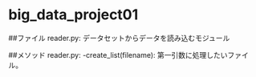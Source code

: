 # big_data_project01

##ファイル
reader.py: データセットからデータを読み込むモジュール

##メソッド
reader.py:
-create_list(filename): 第一引数に処理したいファイル。
